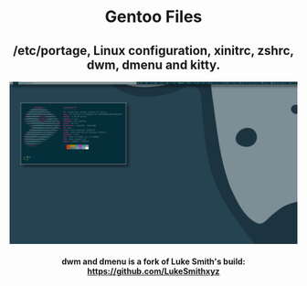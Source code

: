 <div align="center">

# Gentoo Files
## /etc/portage, Linux configuration, xinitrc, zshrc, dwm, dmenu and kitty.
![Screenshot](gentoolinux.png)</br>
#### dwm and dmenu is a fork of Luke Smith's build: https://github.com/LukeSmithxyz

 </div>
